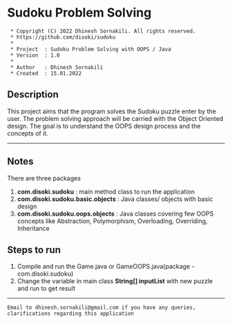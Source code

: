 # Sudoku Problem Solving

``` 
 * Copyright (C) 2022 Dhinesh Sornakili. All rights reserved.
 * https://github.com/disoki/sudoku
 * 
 * Project 	: Sudoku Problem Solving with OOPS / Java
 * Version	: 1.0
 * 
 * Author 	: Dhinesh Sornakili
 * Created 	: 15.01.2022
 ```
 
## Description

This project aims that the program solves the Sudoku puzzle enter by the user. The problem solving approach will be carried with the Object Oriented design. The goal is to understand the OOPS design process and the concepts of it.

---

## Notes

There are three packages

1. **com.disoki.sudoku** : main method class to run the application
2. **com.disoki.sudoku.basic.objects** : Java classes/ objects with basic design 
3. **com.disoki.sudoku.oops.objects** : Java classes covering few OOPS concepts like Abstraction, Polymorphism, Overloading, Overriding, Inheritance

## Steps to run

1. Compile and run the Game.java or GameOOPS.java(package - com.disoki.sudoku)
2. Change the variable in main class **String[] inputList** with new puzzle and run to get result

---

`Email to dhinesh.sornakili@gmail.com if you have any queries, clarifications regarding this application`
